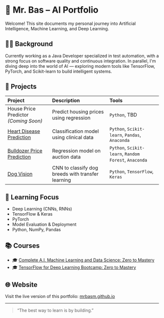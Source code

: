 
# 🧠 Mr. Bas – AI Portfolio

Welcome! This site documents my personal journey into Artificial Intelligence, Machine Learning, and Deep Learning.

## 👨‍💻 Background

Currently working as a Java Developer specialized in test automation, with a strong focus on software quality and continuous integration. In parallel, I'm diving deep into the world of AI — exploring modern tools like TensorFlow, PyTorch, and Scikit-learn to build intelligent systems.

## 🚀 Projects

| Project                                                                                    | Description                              | Tools                                         |
|:-------------------------------------------------------------------------------------------|:-----------------------------------------|:----------------------------------------------|
| House Price Predictor *(Coming Soon)*                                                      | Predict housing prices using regression  | `Python`, TBD                                   |
| [Heart Disease Prediction](https://github.com/MrBasM/heart-disease-project)                | Classification model using clinical data | `Python`, `Scikit-learn`, `Pandas`, `Anaconda`        |
| [Bulldozer Price Prediction](https://github.com/MrBasM/Bulldozer-price-prediction-project) | Regression model on auction data         | `Python`, `Scikit-learn`, `Random Forest`, `Anaconda` |
| [Dog Vision](https://github.com/MrBasM/dog-vision) | CNN to classify dog breeds with transfer learning | `Python`, `TensorFlow`, `Keras` |

## 🔧 Learning Focus

- Deep Learning (CNNs, RNNs)
- TensorFlow & Keras
- PyTorch
- Model Evaluation & Deployment
- Python, NumPy, Pandas

## 📚 Courses

- 🎓 [Complete A.I. Machine Learning and Data Science: Zero to Mastery](https://zerotomastery.io/courses/machine-learning-and-data-science-bootcamp/)
- 🎓 [TensorFlow for Deep Learning Bootcamp: Zero to Mastery](https://zerotomastery.io/courses/learn-tensorflow/)

## 🌐 Website

Visit the live version of this portfolio: [mrbasm.github.io](https://mrbasm.github.io)

---

> “The best way to learn is by building.”